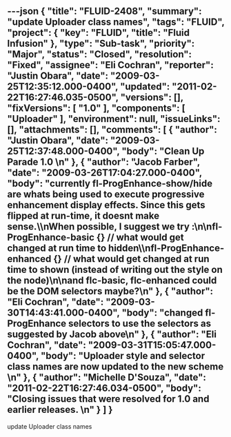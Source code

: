 ---json
{
  "title": "FLUID-2408",
  "summary": "update Uploader class names",
  "tags": "FLUID",
  "project": {
    "key": "FLUID",
    "title": "Fluid Infusion"
  },
  "type": "Sub-task",
  "priority": "Major",
  "status": "Closed",
  "resolution": "Fixed",
  "assignee": "Eli Cochran",
  "reporter": "Justin Obara",
  "date": "2009-03-25T12:35:12.000-0400",
  "updated": "2011-02-22T16:27:46.035-0500",
  "versions": [],
  "fixVersions": [
    "1.0"
  ],
  "components": [
    "Uploader"
  ],
  "environment": null,
  "issueLinks": [],
  "attachments": [],
  "comments": [
    {
      "author": "Justin Obara",
      "date": "2009-03-25T12:37:48.000-0400",
      "body": "Clean Up Parade 1.0&#x20;\n"
    },
    {
      "author": "Jacob Farber",
      "date": "2009-03-26T17:04:27.000-0400",
      "body": "currently fl-ProgEnhance-show/hide are whats being used to execute progressive enhancement display effects. Since this gets flipped at run-time, it doesnt make sense.\\\nWhen possible, I suggest we try :\n\nfl-ProgEnhance-basic {} // what would get changed at run time to hidden\\\nfl-ProgEnhance-enhanced {} // what would get changed at run time to shown (instead of  writing out the style on the node)\n\nand flc-basic, flc-enhanced could be the DOM selectors maybe?\n"
    },
    {
      "author": "Eli Cochran",
      "date": "2009-03-30T14:43:41.000-0400",
      "body": "changed fl-ProgEnhance selectors to use the selectors as suggested by Jacob above\n"
    },
    {
      "author": "Eli Cochran",
      "date": "2009-03-31T15:05:47.000-0400",
      "body": "Uploader style and selector class names are now updated to the new scheme&#x20;\n"
    },
    {
      "author": "Michelle D'Souza",
      "date": "2011-02-22T16:27:46.034-0500",
      "body": "Closing issues that were resolved for 1.0 and earlier releases.&#x20;\n"
    }
  ]
}
---
update Uploader class names

        